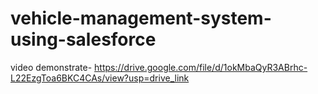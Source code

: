 # vehicle-management-system-using-salesforce

video demonstrate- https://drive.google.com/file/d/1okMbaQyR3ABrhc-L22EzgToa6BKC4CAs/view?usp=drive_link
